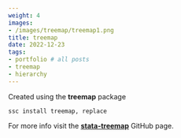 ```yaml
---
weight: 4
images:
- /images/treemap/treemap1.png
title: treemap
date: 2022-12-23
tags:
- portfolio # all posts
- treemap
- hierarchy
---
```



Created using the **treemap** package

```
ssc install treemap, replace
```

For more info visit the [**stata-treemap**][def] GitHub page.

[def]: https://github.com/asjadnaqvi/stata-treemap
